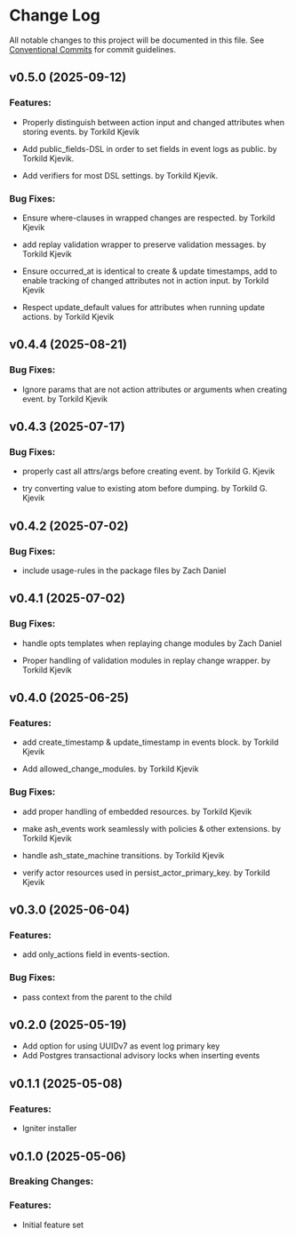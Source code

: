 # Change Log

All notable changes to this project will be documented in this file.
See [Conventional Commits](Https://conventionalcommits.org) for commit guidelines.

<!-- changelog -->

## v0.5.0 (2025-09-12)



### Features:

* Properly distinguish between action input and changed attributes when storing events. by Torkild Kjevik

* Add public_fields-DSL in order to set fields in event logs as public. by Torkild Kjevik.

* Add verifiers for most DSL settings. by Torkild Kjevik.

### Bug Fixes:

* Ensure where-clauses in wrapped changes are respected. by Torkild Kjevik

* add replay validation wrapper to preserve validation messages. by Torkild Kjevik

* Ensure occurred_at is identical to create & update timestamps, add  to enable tracking of changed attributes not in action input. by Torkild Kjevik

* Respect update_default values for attributes when running update actions. by Torkild Kjevik

## v0.4.4 (2025-08-21)




### Bug Fixes:

* Ignore params that are not action attributes or arguments when creating event. by Torkild Kjevik

## v0.4.3 (2025-07-17)




### Bug Fixes:

* properly cast all attrs/args before creating event. by Torkild G. Kjevik

* try converting value to existing atom before dumping. by Torkild G. Kjevik

## v0.4.2 (2025-07-02)




### Bug Fixes:

* include usage-rules in the package files by Zach Daniel

## v0.4.1 (2025-07-02)




### Bug Fixes:

* handle opts templates when replaying change modules by Zach Daniel

* Proper handling of validation modules in replay change wrapper. by Torkild Kjevik

## v0.4.0 (2025-06-25)




### Features:

* add create_timestamp & update_timestamp in events block. by Torkild Kjevik

* Add allowed_change_modules. by Torkild Kjevik

### Bug Fixes:

* add proper handling of embedded resources. by Torkild Kjevik

* make ash_events work seamlessly with policies & other extensions. by Torkild Kjevik

* handle ash_state_machine transitions. by Torkild Kjevik

* verify actor resources used in persist_actor_primary_key. by Torkild Kjevik

## v0.3.0 (2025-06-04)




### Features:

* add only_actions field in events-section.

### Bug Fixes:

* pass context from the parent to the child

## v0.2.0 (2025-05-19)

* Add option for using UUIDv7 as event log primary key
* Add Postgres transactional advisory locks when inserting events


## v0.1.1 (2025-05-08)


### Features:

* Igniter installer


## v0.1.0 (2025-05-06)
### Breaking Changes:

### Features:

* Initial feature set
